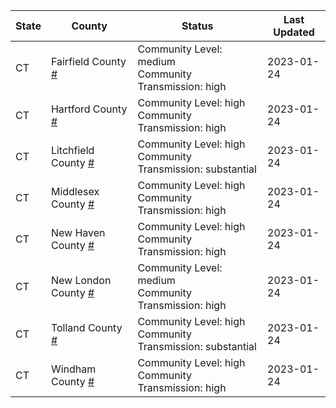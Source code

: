 State | County | Status | Last Updated
--- | --- | --- | --- 
CT | Fairfield County <a href="#fairfield_county">#</a> | <a name="fairfield_county"></a>Community Level: medium<br/>Community Transmission: high | 2023-01-24
CT | Hartford County <a href="#hartford_county">#</a> | <a name="hartford_county"></a>Community Level: high<br/>Community Transmission: high | 2023-01-24
CT | Litchfield County <a href="#litchfield_county">#</a> | <a name="litchfield_county"></a>Community Level: high<br/>Community Transmission: substantial | 2023-01-24
CT | Middlesex County <a href="#middlesex_county">#</a> | <a name="middlesex_county"></a>Community Level: high<br/>Community Transmission: high | 2023-01-24
CT | New Haven County <a href="#new_haven_county">#</a> | <a name="new_haven_county"></a>Community Level: high<br/>Community Transmission: high | 2023-01-24
CT | New London County <a href="#new_london_county">#</a> | <a name="new_london_county"></a>Community Level: medium<br/>Community Transmission: high | 2023-01-24
CT | Tolland County <a href="#tolland_county">#</a> | <a name="tolland_county"></a>Community Level: high<br/>Community Transmission: substantial | 2023-01-24
CT | Windham County <a href="#windham_county">#</a> | <a name="windham_county"></a>Community Level: high<br/>Community Transmission: high | 2023-01-24
